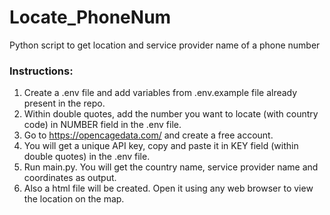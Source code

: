 # Locate_PhoneNum
Python script to get location and service provider name of a phone number

### Instructions:
1) Create a .env file and add variables from .env.example file already present in the repo.
2) Within double quotes, add the number you want to locate (with country code) in NUMBER field in the .env file.
3) Go to https://opencagedata.com/ and create a free account.
4) You will get a unique API key, copy and paste it in KEY field (within double quotes) in the .env file.
5) Run main.py. You will get the country name, service provider name and coordinates as output.
6) Also a html file will be created. Open it using any web browser to view the location on the map.
